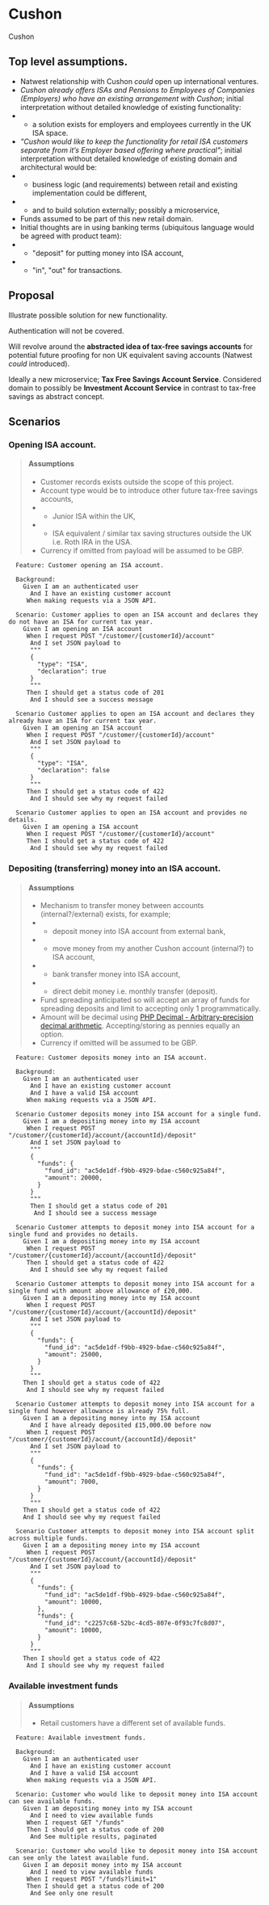 # Cushon
Cushon

## Top level assumptions.
- Natwest relationship with Cushon <em>could</em> open up international ventures.
- <em>Cushon already offers ISAs and Pensions to Employees of Companies (Employers) who have an existing arrangement with Cushon</em>;
initial interpretation without detailed knowledge of existing functionality:
- - a solution exists for employers and employees currently in the UK ISA space.
- <em>"Cushon would like to keep the functionality for retail ISA customers separate from it’s Employer based offering where practical"</em>; 
initial interpretation without detailed knowledge of existing domain and architectural would be:
- - business logic (and requirements) between retail and existing implementation could be different,
- - and to build solution externally; possibly a microservice,
- Funds assumed to be part of this new retail domain.
- Initial thoughts are in using banking terms (ubiquitous language would be agreed with product team):
- - "deposit" for putting money into ISA account, 
- - "in", "out" for transactions.

## Proposal
Illustrate possible solution for new functionality.

Authentication will not be covered.

Will revolve around the <strong>abstracted idea of tax-free savings accounts</strong> for potential future proofing
for non UK equivalent saving accounts (Natwest <em>could</em> introduced).

Ideally a new microservice; <strong>Tax Free Savings Account Service</strong>.
Considered domain to possibly be <strong>Investment Account Service</strong> in contrast to tax-free savings as abstract concept.

## Scenarios

### Opening ISA account.

> #### Assumptions
> - Customer records exists outside the scope of this project.
> - Account type would be to introduce other future tax-free savings accounts, 
> -  - Junior ISA within the UK,
> -  - ISA equivalent / similar tax saving structures outside the UK i.e. Roth IRA in the USA.
> - Currency if omitted from payload will be assumed to be GBP.

```gherkin
  Feature: Customer opening an ISA account.

  Background:
    Given I am an authenticated user
      And I have an existing customer account
     When making requests via a JSON API.

  Scenario: Customer applies to open an ISA account and declares they do not have an ISA for current tax year.
    Given I am opening an ISA account
     When I request POST "/customer/{customerId}/account"
      And I set JSON payload to
      """
      {
        "type": "ISA",
        "declaration": true
      }
      """
     Then I should get a status code of 201
      And I should see a success message 
    
  Scenario Customer applies to open an ISA account and declares they already have an ISA for current tax year.
    Given I am opening an ISA account
     When I request POST "/customer/{customerId}/account"
      And I set JSON payload to
      """
      {
        "type": "ISA",
        "declaration": false
      }
      """
     Then I should get a status code of 422
      And I should see why my request failed

  Scenario Customer applies to open an ISA account and provides no details.
    Given I am opening a ISA account
     When I request POST "/customer/{customerId}/account"
     Then I should get a status code of 422
      And I should see why my request failed
```

### Depositing (transferring) money into an ISA account.

> #### Assumptions
> - Mechanism to transfer money between accounts (internal?/external) exists, for example;
> - - deposit money into ISA account from external bank, 
> - - move money from my another Cushon account (internal?) to ISA account,
> - - bank transfer money into ISA account,
> - - direct debit money i.e. monthly transfer (deposit).
> - Fund spreading anticipated so will accept an array of funds for spreading deposits and limit to accepting only 1 programmatically.
> - Amount will be decimal using [PHP Decimal - Arbitrary-precision decimal arithmetic](https://php-decimal.io/). Accepting/storing as pennies equally an option.
> - Currency if omitted will be assumed to be GBP.

```gherkin
  Feature: Customer deposits money into an ISA account.

  Background:
    Given I am an authenticated user
      And I have an existing customer account
      And I have a valid ISA account
     When making requests via a JSON API.

  Scenario Customer deposits money into ISA account for a single fund.
    Given I am a depositing money into my ISA account
     When I request POST "/customer/{customerId}/account/{accountId}/deposit"
      And I set JSON payload to
      """
      {
        "funds": {
          "fund_id": "ac5de1df-f9bb-4929-bdae-c560c925a84f",
          "amount": 20000,
        }
      }
      """
      Then I should get a status code of 201
       And I should see a success message
    
  Scenario Customer attempts to deposit money into ISA account for a single fund and provides no details.
    Given I am a depositing money into my ISA account
     When I request POST "/customer/{customerId}/account/{accountId}/deposit"
     Then I should get a status code of 422
      And I should see why my request failed

  Scenario Customer attempts to deposit money into ISA account for a single fund with amount above allowance of £20,000.
    Given I am a depositing money into my ISA account
     When I request POST "/customer/{customerId}/account/{accountId}/deposit"
      And I set JSON payload to
      """
      {
        "funds": {
          "fund_id": "ac5de1df-f9bb-4929-bdae-c560c925a84f",
          "amount": 25000,
        }
      }
      """
    Then I should get a status code of 422
     And I should see why my request failed

  Scenario Customer attempts to deposit money into ISA account for a single fund however allowance is already 75% full.
    Given I am a depositing money into my ISA account
      And I have already deposited £15,000.00 before now
     When I request POST "/customer/{customerId}/account/{accountId}/deposit"
      And I set JSON payload to
      """
      {
        "funds": {
          "fund_id": "ac5de1df-f9bb-4929-bdae-c560c925a84f",
          "amount": 7000,
        }
      }
      """
    Then I should get a status code of 422
    And I should see why my request failed

  Scenario Customer attempts to deposit money into ISA account split across multiple funds.
    Given I am a depositing money into my ISA account
     When I request POST "/customer/{customerId}/account/{accountId}/deposit"
      And I set JSON payload to
      """
      {
        "funds": {
          "fund_id": "ac5de1df-f9bb-4929-bdae-c560c925a84f",
          "amount": 10000,
        },
        "funds": {
          "fund_id": "c2257c68-52bc-4cd5-807e-0f93c7fc8d07",
          "amount": 10000,
        }
      }
      """
    Then I should get a status code of 422
     And I should see why my request failed
```

### Available investment funds

> #### Assumptions
> - Retail customers have a different set of available funds.

```gherkin
  Feature: Available investment funds.

  Background:
    Given I am an authenticated user
      And I have an existing customer account
      And I have a valid ISA account
     When making requests via a JSON API.

  Scenario: Customer who would like to deposit money into ISA account can see available funds.
    Given I am depositing money into my ISA account
      And I need to view available funds
     When I request GET "/funds"
     Then I should get a status code of 200
      And See multiple results, paginated

  Scenario: Customer who would like to deposit money into ISA account can see only the latest available fund.
    Given I am deposit money into my ISA account
      And I need to view available funds
     When I request POST "/funds?limit=1"
     Then I should get a status code of 200
      And See only one result
```